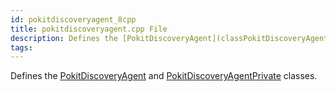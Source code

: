 ```yaml
---
id: pokitdiscoveryagent_8cpp
title: pokitdiscoveryagent.cpp File
description: Defines the [PokitDiscoveryAgent](classPokitDiscoveryAgent) and [PokitDiscoveryAgentPrivate](classPokitDiscoveryAgentPrivate) classes.
tags:
---
```

Defines the [PokitDiscoveryAgent](classPokitDiscoveryAgent) and [PokitDiscoveryAgentPrivate](classPokitDiscoveryAgentPrivate) classes.




